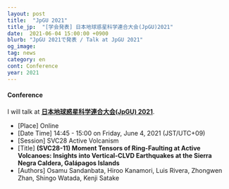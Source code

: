 ```yaml
---
layout: post
title:  "JpGU 2021"
title_jp:  "[学会発表] 日本地球惑星科学連合大会(JpGU)2021"
date:  2021-06-04 15:00:00 +0900
blurb: "JpGU 2021で発表 / Talk at JpGU 2021"
og_image:
tag: news
category: en
cont: Conference
year: 2021
---
```


#### **Conference**

I will talk at [**日本地球惑星科学連合大会(JpGU) 2021**](http://www.jpgu.org/meeting_e2021/).

- [Place] Online
- [Date Time] 14:45 - 15:00 on Friday, June 4, 2021 (JST/UTC+09)
- [Session] SVC28 Active Volcanism
- [Title] **(SVC28-11) Moment Tensors of Ring-Faulting at Active Volcanoes: Insights into Vertical-CLVD Earthquakes at the Sierra Negra Caldera, Galápagos Islands**
- [Authors] Osamu Sandanbata, Hiroo Kanamori, Luis Rivera, Zhongwen Zhan, Shingo Watada, Kenji Satake



